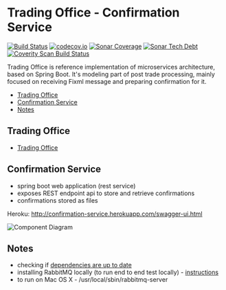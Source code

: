 # Trading Office - Confirmation Service
[![Build Status](https://travis-ci.org/spolnik/trading-office-confirmation-service.svg?branch=master)](https://travis-ci.org/spolnik/trading-office-confirmation-service) [![codecov.io](https://codecov.io/github/spolnik/trading-office-confirmation-service/coverage.svg?branch=master)](https://codecov.io/github/spolnik/trading-office-confirmation-service?branch=master) [![Sonar Coverage](https://img.shields.io/sonar/https/sonar-nprogramming.rhcloud.com/trading-office-confirmation-service/coverage.svg)](https://sonar-nprogramming.rhcloud.com/dashboard/index/1) [![Sonar Tech Debt](https://img.shields.io/sonar/https/sonar-nprogramming.rhcloud.com/trading-office-confirmation-service/tech_debt.svg)](https://sonar-nprogramming.rhcloud.com/dashboard/index/1) [![Coverity Scan Build Status](https://scan.coverity.com/projects/7604/badge.svg)](https://scan.coverity.com/projects/spolnik-trading-office-confirmation-service)

Trading Office is reference implementation of microservices architecture, based on Spring Boot. It's modeling part of post trade processing, mainly focused on receiving Fixml message and preparing confirmation for it.

- [Trading Office](#trading-office)
- [Confirmation Service](#confirmation-service)
- [Notes](#notes)

## Trading Office

- [Trading Office](https://github.com/spolnik/trading-office)

## Confirmation Service
- spring boot web application (rest service)
- exposes REST endpoint api to store and retrieve confirmations
- confirmations stored as files

Heroku: http://confirmation-service.herokuapp.com/swagger-ui.html

![Component Diagram](https://raw.githubusercontent.com/spolnik/trading-office-confirmation-service/master/design/confirmation_service.png)

## Notes
- checking if [dependencies are up to date](https://www.versioneye.com/user/projects/56ad39427e03c7003ba41427)
- installing RabbitMQ locally (to run end to end test locally) - [instructions](https://www.rabbitmq.com/download.html)
- to run on Mac OS X - /usr/local/sbin/rabbitmq-server 
